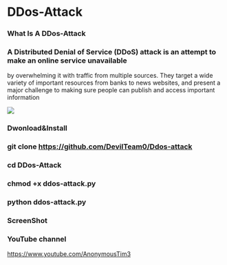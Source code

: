 



# DDos-Attack 
### What Is A DDos-Attack

### A Distributed Denial of Service (DDoS) attack is an attempt to make an online service unavailable 
by overwhelming it with traffic from multiple sources. They target a wide variety of important resources
from banks to news websites, and present a major challenge to making sure people can publish and access important information

![](https://github.com/Stephin-Franklin/DDos-Attack/blob/master/Screenshot_20191110-140138.png)

### Dwonload&Install

### git clone https://github.com/DevilTeam0/Ddos-attack

### cd DDos-Attack

### chmod +x ddos-attack.py

### python ddos-attack.py

### ScreenShot 


### YouTube channel

https://www.youtube.com/AnonymousTim3

